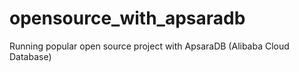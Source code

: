 # opensource_with_apsaradb
Running popular open source project with ApsaraDB (Alibaba Cloud Database)
